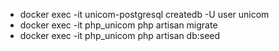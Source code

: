 - docker exec -it unicom-postgresql createdb -U user unicom
- docker exec -it php_unicom php artisan migrate
- docker exec -it php_unicom php artisan db:seed
